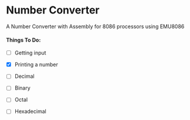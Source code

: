 # Number Converter
A Number Converter with Assembly for 8086 processors using EMU8086

#### Things To Do:
- [ ] Getting input
- [x] Printing a number
- [ ] Decimal
- [ ] Binary
- [ ] Octal
- [ ] Hexadecimal


